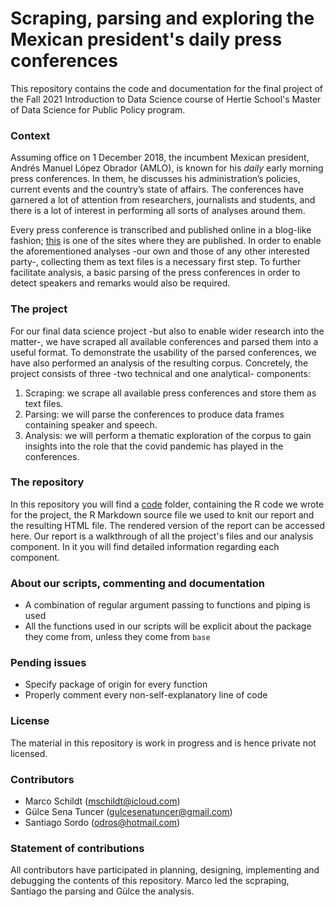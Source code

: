 # Scraping, parsing and exploring the Mexican president's daily press conferences


This repository contains the code and documentation for the final project of the Fall 2021 Introduction to Data Science course of Hertie School's Master of Data Science for Public Policy program.

### Context

Assuming office on 1 December 2018, the incumbent Mexican president, Andrés Manuel López Obrador (AMLO), is known for his _daily_ early morning press conferences. In them, he discusses his administration’s policies, current events and the country’s state of affairs. The conferences have garnered a lot of attention from researchers, journalists and students, and there is a lot of interest in performing all sorts of analyses around them.

Every press conference is transcribed and published online in a blog-like fashion; [this](https://lopezobrador.org.mx) is one of the sites where they are published. In order to enable the aforementioned analyses -our own and those of any other interested party-, collecting them as text files is a necessary first step. To further facilitate analysis, a basic parsing of the press conferences in order to detect speakers and remarks would also be required.

### The project

For our final data science project -but also to enable wider research into the matter-, we have scraped all available conferences and parsed them into a useful format. To demonstrate the usability of the parsed conferences, we have also performed an analysis of the resulting corpus. Concretely, the project consists of three -two technical and one analytical- components:

1.	Scraping: we  scrape all available press conferences and store them as text files.
2.	Parsing: we will parse the conferences to produce data frames containing speaker and speech.
3.	Analysis: we will perform a thematic exploration of the corpus to gain insights into the role that the covid pandemic has played in the conferences.

### The repository

In this repository you will find a [code](/code) folder, containing the R code we wrote for the project, the R Markdown source file we used to knit our report and the resulting HTML file. The rendered version of the report can be accessed here. Our report is a walkthrough of all the project's files and our analysis component. In it you will find detailed information regarding each component.

### About our scripts, commenting and documentation
- A combination of regular argument passing to functions and piping is used
- All the functions used in our scripts will be explicit about the package they come from, unless they come from `base`

### Pending issues
- Specify package of origin for every function
- Properly comment every non-self-explanatory line of code

### License
The material in this repository is work in progress and is hence private not licensed.

### Contributors
- Marco Schildt (mschildt@icloud.com)
- Gülce Sena Tuncer (gulcesenatuncer@gmail.com)
- Santiago Sordo (odros@hotmail.com)

### Statement of contributions
All contributors have participated in planning, designing, implementing and debugging the contents of this repository. Marco led the scpraping, Santiago the parsing and Gülce the analysis.
